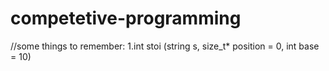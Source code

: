 # competetive-programming
//some things to remember:
1.int stoi (string s, size_t* position = 0, int base = 10)
